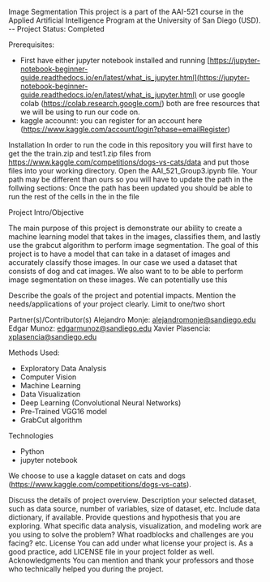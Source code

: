 Image Segmentation 
This project is a part of the AAI-521 course in the Applied Artificial Intelligence Program at the
University of San Diego (USD). 
-- Project Status: Completed

Prerequisites:
* First have either jupyter notebook installed and running [https://jupyter-notebook-beginner-guide.readthedocs.io/en/latest/what_is_jupyter.html](https://jupyter-notebook-beginner-guide.readthedocs.io/en/latest/what_is_jupyter.html) or use google colab (https://colab.research.google.com/) both are free resources that we will be using to run our code on.
* kaggle accounnt: you can register for an account here (https://www.kaggle.com/account/login?phase=emailRegister)

Installation
In order to run the code in this repository you will first have to get the the train.zip and test1.zip files from https://www.kaggle.com/competitions/dogs-vs-cats/data and put those files into your working directory. Open the AAI_521_Group3.ipynb file. Your path may be different than ours so you will have to update the path in the follwing  sections: 
Once the path has been updated you should be able to run the rest of the cells in the in the file

Project Intro/Objective

The main purpose of this project is demonstrate our ability to create a machine learning model that takes in the images, classifies them, and lastly use the grabcut algorithm to perform image segmentation. The goal of this project is to have a model that can take in a dataset of images and accurately classify those images. In our case we used a dataset that consists of dog and cat images. We also want to to be able to perform image segmentation on these images. We can potentially use this

Describe the goals of the project and potential
impacts. Mention the needs/applications of your project clearly. Limit to one/two short


Partner(s)/Contributor(s)
Alejandro Monje: alejandromonje@sandiego.edu
Edgar Munoz: edgarmunoz@sandiego.edu
Xavier Plasencia: xplasencia@sandiego.edu  


Methods Used:
* Exploratory Data Analysis 
* Computer Vision
* Machine Learning
* Data Visualization
* Deep Learning (Convolutional Neural Networks) 
* Pre-Trained VGG16 model 
* GrabCut algorithm


Technologies
* Python
* jupyter notebook

We choose to use a kaggle dataset on cats and dogs (https://www.kaggle.com/competitions/dogs-vs-cats).

Discuss the details of project overview. Description your selected dataset, such as data source,
number of variables, size of dataset, etc. Include data dictionary, if available. Provide questions
and hypothesis that you are exploring. What specific data analysis, visualization, and modeling
work are you using to solve the problem? What roadblocks and challenges are you facing? etc.
License
You can add under what license your project is. As a good practice, add LICENSE file in your
project folder as well.
Acknowledgments
You can mention and thank your professors and those who technically helped you during the
project.

